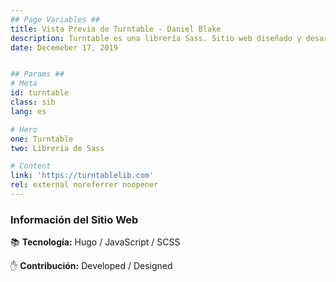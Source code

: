 ```yaml
---
## Page Variables ##
title: Vista Previa de Turntable - Daniel Blake
description: Turntable es una librería Sass. Sitio web diseñado y desarrollado por Daniel Blake.
date: Decemeber 17, 2019


## Params ##
# Meta
id: turntable
class: sib
lang: es

# Hero
one: Turntable
two: Librería de Sass

# Content
link: 'https://turntablelib.com'
rel: external noreferrer noopener
---
```


### Información del Sitio Web

📚 <b>Tecnología:</b>  Hugo / JavaScript / SCSS

✋ <b>Contribución:</b> Developed / Designed
